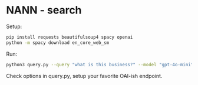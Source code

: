 # NANN - search

Setup:
```bash
pip install requests beautifulsoup4 spacy openai
python -m spacy download en_core_web_sm
```

Run:
```bash
python3 query.py --query "what is this business?" --model "gpt-4o-mini"

```

Check options in query.py, setup your favorite OAI-ish endpoint. 
